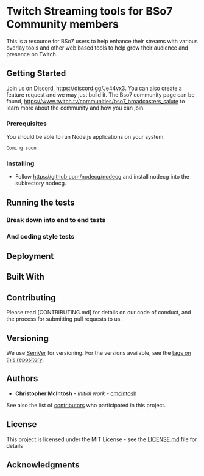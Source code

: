 # Twitch Streaming tools for BSo7 Community members

This is a resource for BSo7 users to help enhance their streams with various overlay tools
and other web based tools to help grow their audience and presence on Twitch.

## Getting Started

Join us on Discord, https://discord.gg/Je44vx3. You can also create a feature request and
we may just build it.  The Bso7 community page can be found, https://www.twitch.tv/communities/bso7_broadcasters_salute to learn more about the community
and how you can join.

### Prerequisites

You should be able to run Node.js applications on your system.

```
Coming soon
```

### Installing

* Follow https://github.com/nodecg/nodecg and install nodecg into the subirectory nodecg.

## Running the tests



### Break down into end to end tests


### And coding style tests


## Deployment


## Built With


## Contributing

Please read [CONTRIBUTING.md] for details on our code of conduct, and the process for submitting pull requests to us.

## Versioning

We use [SemVer](http://semver.org/) for versioning. For the versions available, see the [tags on this repository](https://github.com/your/project/tags).

## Authors

* **Christopher McIntosh** - *Initial work* - [cmcintosh](https://github.com/cmcintosh)

See also the list of [contributors](https://github.com/cmcintosh/bs07_tools/contributors) who participated in this project.

## License

This project is licensed under the MIT License - see the [LICENSE.md](LICENSE.md) file for details

## Acknowledgments
